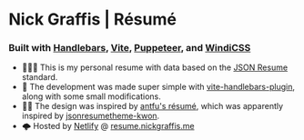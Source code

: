 # Nick Graffis | Résumé
### Built with [Handlebars](https://handlebarsjs.com), [Vite](https://vitejs.dev), [Puppeteer](https://github.com/puppeteer/puppeteer), and [WindiCSS](https://windicss.org)

* 👨🏻‍💼 This is my personal resume with data based on the [JSON Resume](https://jsonresume.org/) standard.
* 🥸 The development was made super simple with [vite-handlebars-plugin](https://github.com/alexlafroscia/vite-plugin-handlebars/issues), along with some small modifications.
* 🙏🎨 The design was inspired by [antfu's résumé](https://github.com/antfu/resume), which was apparently inspired by [jsonresumetheme-kwon](https://github.com/icoloma/jsonresume-theme-kwan). 
* 🌩 Hosted by [Netlify](https://www.netlify.com) @ [resume.nickgraffis.me](https://resume.nickgraffis.me)
